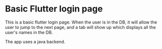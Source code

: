 # Basic Flutter login page

This is a basic flutter login page. When the user is in the DB, it will allow the user to jump to the next page, and a tab will show up which displays all the user's names in the DB.

The app uses a java backend.
